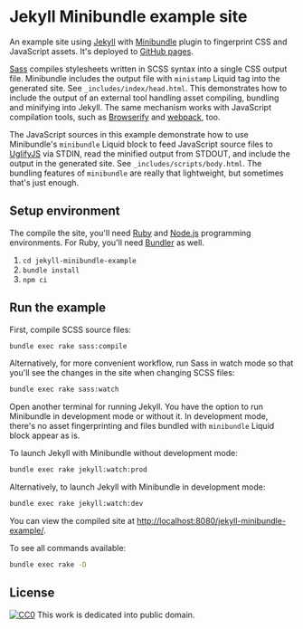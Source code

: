 # Jekyll Minibundle example site

An example site using [Jekyll] with [Minibundle][JekyllMinibundle]
plugin to fingerprint CSS and JavaScript assets. It's deployed to
[GitHub pages][JekyllMinibundleExampleDeployment].

[Sass] compiles stylesheets written in SCSS syntax into a single CSS
output file. Minibundle includes the output file with `ministamp` Liquid
tag into the generated site. See `_includes/index/head.html`.  This
demonstrates how to include the output of an external tool handling
asset compiling, bundling and minifying into Jekyll. The same mechanism
works with JavaScript compilation tools, such as [Browserify] and
[webpack], too.

The JavaScript sources in this example demonstrate how to use
Minibundle's `minibundle` Liquid block to feed JavaScript source files
to [UglifyJS][UglifyJS2] via STDIN, read the minified output from
STDOUT, and include the output in the generated site. See
`_includes/scripts/body.html`. The bundling features of `minibundle` are
really that lightweight, but sometimes that's just enough.

## Setup environment

The compile the site, you'll need [Ruby] and [Node.js][NodeJs]
programming environments. For Ruby, you'll need [Bundler] as well.

1. `cd jekyll-minibundle-example`
2. `bundle install`
3. `npm ci`

## Run the example

First, compile SCSS source files:

``` bash
bundle exec rake sass:compile
```

Alternatively, for more convenient workflow, run Sass in watch mode so
that you'll see the changes in the site when changing SCSS files:

``` bash
bundle exec rake sass:watch
```

Open another terminal for running Jekyll. You have the option to run
Minibundle in development mode or without it. In development mode,
there's no asset fingerprinting and files bundled with `minibundle`
Liquid block appear as is.

To launch Jekyll with Minibundle without development mode:

``` bash
bundle exec rake jekyll:watch:prod
```

Alternatively, to launch Jekyll with Minibundle in development mode:

``` bash
bundle exec rake jekyll:watch:dev
```

You can view the compiled site at
[http://localhost:8080/jekyll-minibundle-example/](http://localhost:8080/jekyll-minibundle-example/).

To see all commands available:

``` bash
bundle exec rake -D
```

## License

[![CC0](https://licensebuttons.net/p/zero/1.0/80x15.png)][CC0] This work
is dedicated into public domain.

[Bundler]: http://bundler.io/
[Browserify]: http://browserify.org/
[CC0]: https://creativecommons.org/publicdomain/zero/1.0/
[JekyllMinibundleExampleDeployment]: https://tkareine.github.io/jekyll-minibundle-example/
[JekyllMinibundle]: https://github.com/tkareine/jekyll-minibundle
[Jekyll]: https://jekyllrb.com/
[NodeJs]: https://nodejs.org/en/
[Ruby]: https://www.ruby-lang.org/en/
[Sass]: http://sass-lang.com/
[UglifyJS2]: https://github.com/mishoo/UglifyJS2
[webpack]: https://webpack.github.io/
